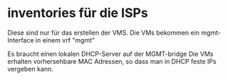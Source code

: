 # inventories für die ISPs

Diese sind nur für das erstellen der VMS.
Die VMs bekommen ein mgmt-Interface in einem vrf "mgmt"

Es braucht einen lokalen DHCP-Server auf der MGMT-bridge
Die VMs erhalten vorhersehbare MAC Adressen, so dass man in DHCP feste IPs vergeben kann.